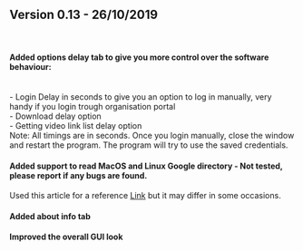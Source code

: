 
<h2>Version 0.13 - 26/10/2019</h2><br>
<h4>Added options delay tab to give you more control over the software behaviour:</h4><br>
 - Login Delay in seconds to give you an option to log in manually, very handy if you login trough organisation portal<br>
 - Download delay option<br>
 - Getting video link list delay option<br>
   Note: All timings are in seconds. Once you login manually, close the window and restart the program. The program will try to use the saved credentials.<br>
<h4>Added support to read MacOS and Linux Google directory - Not tested, please report if any bugs are found.</h4>
Used this article for a reference <a href='https://www.howtogeek.com/255653/how-to-find-your-chrome-profile-folder-on-windows-mac-and-linux/'>Link</a> but it may differ in some occasions. 
<h4>Added about info tab</h4>
<h4>Improved the overall GUI look</h4>
